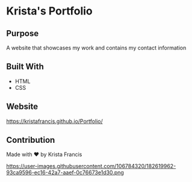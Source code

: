 # Krista's Portfolio

## Purpose

A website that showcases my work and contains my contact information

## Built With

- HTML
- CSS

## Website

https://kristafrancis.github.io/Portfolio/

## Contribution

Made with ❤️ by Krista Francis

https://user-images.githubusercontent.com/106784320/182619962-93ca9596-ec16-42a7-aaef-0c76673e1d30.png

